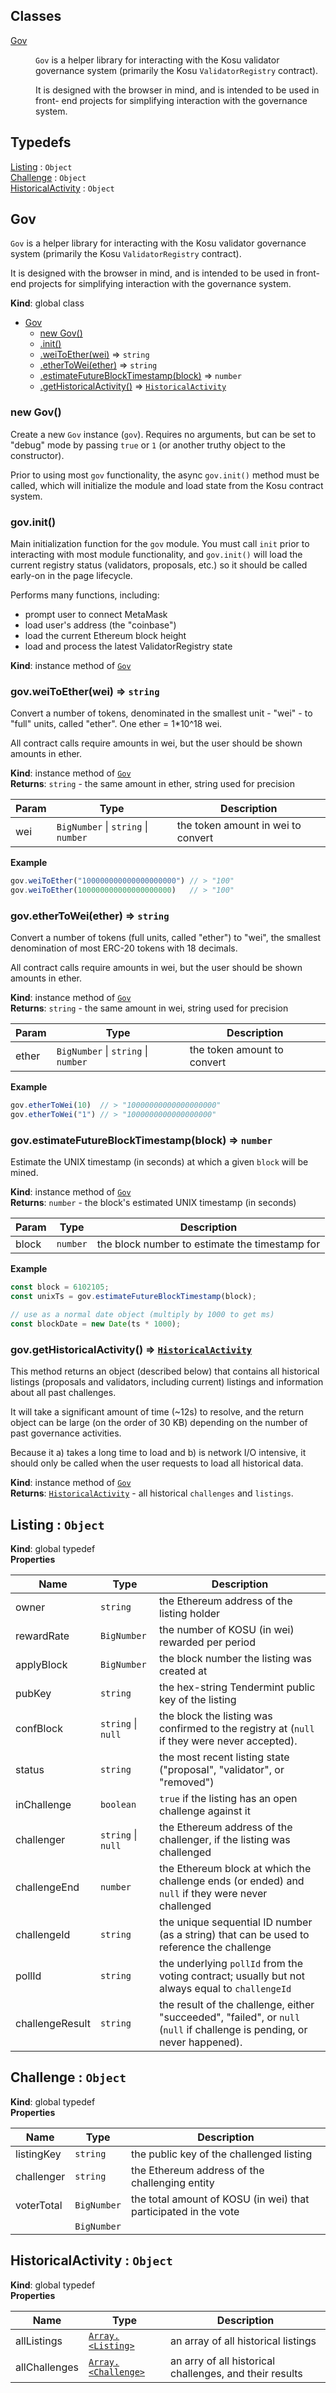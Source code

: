 ## Classes

<dl>
<dt><a href="#Gov">Gov</a></dt>
<dd><p><code>Gov</code> is a helper library for interacting with the Kosu validator governance
system (primarily the Kosu <code>ValidatorRegistry</code> contract).</p>
<p>It is designed with the browser in mind, and is intended to be used in front-
end projects for simplifying interaction with the governance system.</p>
</dd>
</dl>

## Typedefs

<dl>
<dt><a href="#Listing">Listing</a> : <code>Object</code></dt>
<dd></dd>
<dt><a href="#Challenge">Challenge</a> : <code>Object</code></dt>
<dd></dd>
<dt><a href="#HistoricalActivity">HistoricalActivity</a> : <code>Object</code></dt>
<dd></dd>
</dl>

<a name="Gov"></a>

## Gov
`Gov` is a helper library for interacting with the Kosu validator governance
system (primarily the Kosu `ValidatorRegistry` contract).

It is designed with the browser in mind, and is intended to be used in front-
end projects for simplifying interaction with the governance system.

**Kind**: global class  

* [Gov](#Gov)
    * [new Gov()](#new_Gov_new)
    * [.init()](#Gov+init)
    * [.weiToEther(wei)](#Gov+weiToEther) ⇒ <code>string</code>
    * [.etherToWei(ether)](#Gov+etherToWei) ⇒ <code>string</code>
    * [.estimateFutureBlockTimestamp(block)](#Gov+estimateFutureBlockTimestamp) ⇒ <code>number</code>
    * [.getHistoricalActivity()](#Gov+getHistoricalActivity) ⇒ [<code>HistoricalActivity</code>](#HistoricalActivity)

<a name="new_Gov_new"></a>

### new Gov()
Create a new `Gov` instance (`gov`). Requires no arguments, but can be
set to "debug" mode by passing `true` or `1` (or another truthy object to
the constructor).

Prior to using most `gov` functionality, the async `gov.init()` method
must be called, which will initialize the module and load state from
the Kosu contract system.

<a name="Gov+init"></a>

### gov.init()
Main initialization function for the `gov` module. You must call `init`
prior to interacting with most module functionality, and `gov.init()` will
load the current registry status (validators, proposals, etc.) so it should
be called early-on in the page lifecycle.

Performs many functions, including:
- prompt user to connect MetaMask
- load user's address (the "coinbase")
- load the current Ethereum block height
- load and process the latest ValidatorRegistry state

**Kind**: instance method of [<code>Gov</code>](#Gov)  
<a name="Gov+weiToEther"></a>

### gov.weiToEther(wei) ⇒ <code>string</code>
Convert a number of tokens, denominated in the smallest unit - "wei" - to
"full" units, called "ether". One ether = 1*10^18 wei.

All contract calls require amounts in wei, but the user should be shown
amounts in ether.

**Kind**: instance method of [<code>Gov</code>](#Gov)  
**Returns**: <code>string</code> - the same amount in ether, string used for precision  

| Param | Type | Description |
| --- | --- | --- |
| wei | <code>BigNumber</code> \| <code>string</code> \| <code>number</code> | the token amount in wei to convert |

**Example**  
```javascript
gov.weiToEther("100000000000000000000") // > "100"
gov.weiToEther(100000000000000000000)   // > "100"
```
<a name="Gov+etherToWei"></a>

### gov.etherToWei(ether) ⇒ <code>string</code>
Convert a number of tokens (full units, called "ether") to "wei", the
smallest denomination of most ERC-20 tokens with 18 decimals.

All contract calls require amounts in wei, but the user should be shown
amounts in ether.

**Kind**: instance method of [<code>Gov</code>](#Gov)  
**Returns**: <code>string</code> - the same amount in wei, string used for precision  

| Param | Type | Description |
| --- | --- | --- |
| ether | <code>BigNumber</code> \| <code>string</code> \| <code>number</code> | the token amount to convert |

**Example**  
```javascript
gov.etherToWei(10)  // > "10000000000000000000"
gov.etherToWei("1") // > "1000000000000000000"
```
<a name="Gov+estimateFutureBlockTimestamp"></a>

### gov.estimateFutureBlockTimestamp(block) ⇒ <code>number</code>
Estimate the UNIX timestamp (in seconds) at which a given `block` will be
mined.

**Kind**: instance method of [<code>Gov</code>](#Gov)  
**Returns**: <code>number</code> - the block's estimated UNIX timestamp (in seconds)  

| Param | Type | Description |
| --- | --- | --- |
| block | <code>number</code> | the block number to estimate the timestamp for |

**Example**  
```javascript
const block = 6102105;
const unixTs = gov.estimateFutureBlockTimestamp(block);

// use as a normal date object (multiply by 1000 to get ms)
const blockDate = new Date(ts * 1000);
```
<a name="Gov+getHistoricalActivity"></a>

### gov.getHistoricalActivity() ⇒ [<code>HistoricalActivity</code>](#HistoricalActivity)
This method returns an object (described below) that contains all 
historical listings (proposals and validators, including current) listings
and information about all past challenges.

It will take a significant amount of time (~12s) to resolve, and the
return object can be large (on the order of 30 KB) depending on the number
of past governance activities.

Because it a) takes a long time to load and b) is network I/O intensive,
it should only be called when the user requests to load all historical
data.

**Kind**: instance method of [<code>Gov</code>](#Gov)  
**Returns**: [<code>HistoricalActivity</code>](#HistoricalActivity) - all historical `challenges` and `listings`.  
<a name="Listing"></a>

## Listing : <code>Object</code>
**Kind**: global typedef  
**Properties**

| Name | Type | Description |
| --- | --- | --- |
| owner | <code>string</code> | the Ethereum address of the listing holder |
| rewardRate | <code>BigNumber</code> | the number of KOSU (in wei) rewarded per period |
| applyBlock | <code>BigNumber</code> | the block number the listing was created at |
| pubKey | <code>string</code> | the hex-string Tendermint public key of the listing |
| confBlock | <code>string</code> \| <code>null</code> | the block the listing was confirmed to the registry at (`null` if they were never accepted). |
| status | <code>string</code> | the most recent listing state ("proposal", "validator", or "removed") |
| inChallenge | <code>boolean</code> | `true` if the listing has an open challenge against it |
| challenger | <code>string</code> \| <code>null</code> | the Ethereum address of the challenger, if the listing was challenged |
| challengeEnd | <code>number</code> | the Ethereum block at which the challenge ends (or ended) and `null` if they were never challenged |
| challengeId | <code>string</code> | the unique sequential ID number (as a string) that can be used to reference the challenge |
| pollId | <code>string</code> | the underlying `pollId` from the voting contract; usually but not always equal to `challengeId` |
| challengeResult | <code>string</code> | the result of the challenge, either "succeeded", "failed", or `null` (`null` if challenge is pending, or never happened). |

<a name="Challenge"></a>

## Challenge : <code>Object</code>
**Kind**: global typedef  
**Properties**

| Name | Type | Description |
| --- | --- | --- |
| listingKey | <code>string</code> | the public key of the challenged listing |
| challenger | <code>string</code> | the Ethereum address of the challenging entity |
| voterTotal | <code>BigNumber</code> | the total amount of KOSU (in wei) that participated in the vote |
|  | <code>BigNumber</code> |  |

<a name="HistoricalActivity"></a>

## HistoricalActivity : <code>Object</code>
**Kind**: global typedef  
**Properties**

| Name | Type | Description |
| --- | --- | --- |
| allListings | [<code>Array.&lt;Listing&gt;</code>](#Listing) | an array of all historical listings |
| allChallenges | [<code>Array.&lt;Challenge&gt;</code>](#Challenge) | an arry of all historical challenges, and their results |

